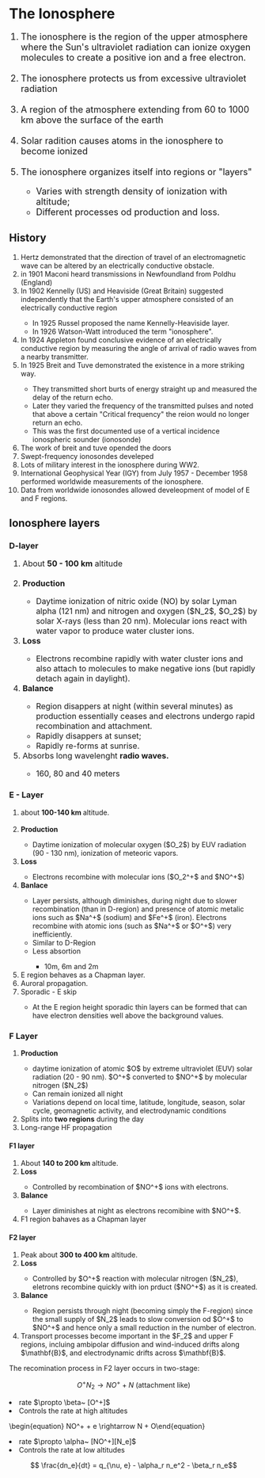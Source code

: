 # The Ionosphere
<ol>

<font size="4">
 
<li> The ionosphere is the region of the upper atmosphere where the Sun's ultraviolet 
        radiation can ionize oxygen molecules to create a positive ion and a free electron.</li>
    &emsp;
    <li> The ionosphere protects us from excessive ultraviolet radiation </li>
    &emsp;
    <li>A region of the atmosphere extending from 60 to 1000 km above the surface of the earth</li>
    &emsp;
    <li>Solar radition causes atoms in the ionosphere to become ionized</li>
    &emsp;
    <li> The ionosphere organizes itself into regions or "layers" </li>
    <ul>
        <li>Varies with strength density of ionization with altitude;</li>
        <li> Different processes od production and loss.</li>
    </ul>
</font>
</ol>

## History
<ol>  
    <li> Hertz demonstrated that the direction of travel of an electromagnetic 
    wave can be altered by an electrically conductive obstacle. </li>
    <li> in 1901 Maconi heard transmissions in Newfoundland from Poldhu (England) </li>
    <li> In 1902 Kennelly (US) and Heaviside (Great Britain) suggested independently
     that the Earth's upper atmosphere consisted of an electrically conductive region </li>
        <ul> 
            <li> In 1925 Russel proposed the name Kennelly-Heaviside layer. </li> 
            <li> In 1926 Watson-Watt introduced the term "ionosphere". </li>
        </ul>
    <li> In 1924 Appleton found conclusive evidence of an electrically conductive 
    region by measuring the angle of arrival of radio waves from a nearby transmitter. </li>
    <li> In 1925 Breit and Tuve demonstrated the existence in a more striking way.</li>
        <ul>
            <li> They transmitted short burts of energy straight up and measured 
            the delay of the return echo.</li>
            <li> Later they varied the frequency of the transmitted pulses and 
            noted that above a certain "Critical frequency" the reion would no 
            longer return an echo.</li>
            <li> This was the first documented use of a vertical incidence 
            ionospheric sounder (ionosonde)</li>
        </ul>
    <li>The work of breit and tuve opended the doors</li>
    <li> Swept-frequency ionosondes develeped </li>
    <li> Lots of military interest in the ionosphere during WW2.</li>
    <li> International Geophysical Year (IGY) from July 1957 - 
    December 1958 performed worldwide measurements of the ionosphere. </li>
    <li> Data from worldwide ionosondes allowed 
    develeopment of model of E and F regions.</li>
</ol>
    

## Ionosphere layers

### D-layer

<font size="3"> 
<ol>    
<li> About <b>50 - 100 km</b> altitude </li>
 &emsp;   
<li> <b> Production </b> </li>
    <ul>
        <li> Daytime ionization of nitric oxide (NO) by solar Lyman alpha (121 nm) 
        and nitrogen and oxygen ($N_2$, $O_2$) by solar X-rays (less than 20 nm). 
        Molecular ions react with water vapor to produce water cluster ions. </li>    
    </ul>
<li> <b> Loss </b> </li>
    <ul>
        <li>Electrons recombine rapidly with water cluster ions and also attach 
        to molecules to make negative ions (but rapidly detach again in daylight). </li>
    </ul>
    
<li> <b> Balance </b> </li>
    <ul>
        <li>Region disappers at night (within several minutes) as production 
        essentially ceases and electrons undergo rapid recombination and attachment. </li>
        <li> Rapidly disappers at sunset; </li>
        <li> Rapidly re-forms at sunrise. </li>
    </ul>
    
<li> Absorbs long wavelenght <b>radio waves.</b> </li>
        <ul> 
            <li> 160, 80 and 40 meters </li> 
        </ul>
 </ol> </font>


### E - Layer

<ol> 
<li> about <b>100-140 km </b> altitude. </li>
 &emsp;  
<li><b> Production </b> </li>
    <ul>
    <li>Daytime ionization of molecular oxygen ($O_2$) by EUV radiation (90 - 130 nm),
     ionization of meteoric vapors.</li>
    </ul>

<li><b> Loss </b></li>
    <ul>
    <li> Electrons recombine with molecular ions ($O_2^+$ and $NO^+$)
    </ul>
   
<li> <b> Banlace </b> </li>
    <ul>
    <li> Layer persists, although diminishes, during night due to slower recombination
     (than in D-region) and presence of atomic metalic ions such as $Na^+$ (sodium) and $Fe^+$ (iron).
      Electrons recombine with atomic ions (such as $Na^+$ or $O^+$) very inefficiently.</li>
    <li> Similar to D-Region </li>
    <li> Less absortion </li>
        <ul>  
            <li> 10m, 6m and 2m</li>
        </ul>
    </ul>
<li> E region behaves as a Chapman layer. </li>  
<li> Auroral propagation.</li>
<li> Sporadic - E skip</li>
    <ul>
        <li> At the E region height sporadic thin layers can be formed that can
         have electron densities well above the background values. </li>
    </ul>
    
</ol>


### F Layer

<ol> 
<li> <b>Production </b></li>
    <ul> 
        <li> daytime ionization of atomic $O$ by extreme ultraviolet (EUV) solar radiation 
        (20 - 90 nm). $O^+$ converted to $NO^+$ by molecular nitrogen ($N_2$) </li>
        <li> Can remain ionized all night </li>
        <li> Variations depend on local time, latitude, longitude, season, solar cycle, 
        geomagnetic activity, and electrodynamic conditions</li>
    </ul>

<li> Splits into <b>two regions</b> during the day </li>

<li> Long-range HF propagation </li>
</ol>


#### F1 layer

<ol>
<li> About <b>140 to 200 km </b> altitude. </li>
    
<li><b>Loss </b></li>
    <ul> 
        <li> Controlled by recombination of $NO^+$ ions with electrons.</li>
    </ul>
<li><b>Balance </b></li>
    <ul> 
        <li> Layer diminishes at night as electrons recomibine with $NO^+$.</li>
    </ul>    
        
<li> F1 region bahaves as a Chapman layer </li>
</ol>


#### F2 layer

<ol>
<li> Peak about <b>300 to 400 km</b> altitude. </li>
<li><b>Loss </b></li>
    <ul> 
        <li> Controlled by $O^+$ reaction with molecular nitrogen ($N_2$), eletrons recombine quickly with ion prduct ($NO^+$) as it is created.</li>
    </ul>
<li><b>Balance </b></li>
    <ul> 
        <li> Region persists through night (becoming simply the F-region) since
         the small supply of $N_2$ leads to slow conversion od $O^+$ to $NO^+$ and 
         hence only a small reduction in the number of electron.</li>
    </ul>    
<li> Transport processes become important in the $F_2$ and upper F regions, 
incluing ambipolar diffusion and wind-induced drifts along $\mathbf{B}$, and 
electrodynamic drifts across $\mathbf{B}$. </li>
</ol>

The recomination process in F2 layer occurs in two-stage:

$$O^+ N_2 \rightarrow NO^+ + N ~\text{(attachment like)}$$

<li> rate $\propto \beta~ [O^+]$ </li>
<li> Controls the rate at high altitudes </li>

\begin{equation} NO^+ + e \rightarrow N + O\end{equation}

<li> rate $\propto \alpha~ [NO^+][N_e]$ </li>
<li> Controls the rate at low altitudes </li>

$$ \frac{dn_e}{dt} = q_{\nu, e} - \alpha_r n_e^2 - \beta_r n_e$$


